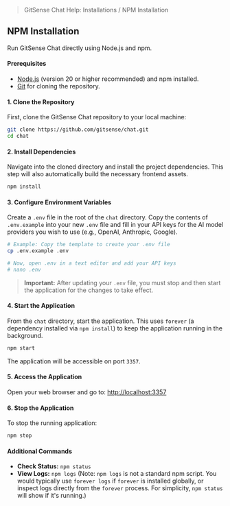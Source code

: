 <!--
Component: NPM Installation Guide
Block-UUID: 8622a892-6d84-4de2-8cc3-b16874148937
Parent-UUID: N/A
Version: 1.0.0
Description: Guide for installing GitSense Chat via NPM.
Language: Markdown
Created-at: 2025-08-11T03:14:21.303Z
Authors: Gemini 2.5 Flash Thinking (v1.0.0)
-->


> GitSense Chat Help: Installations / NPM Installation

## NPM Installation

Run GitSense Chat directly using Node.js and npm.

#### Prerequisites

*   [Node.js](https://nodejs.org/) (version 20 or higher recommended) and npm installed.
*   [Git](https://git-scm.com/downloads) for cloning the repository.

#### 1. Clone the Repository

First, clone the GitSense Chat repository to your local machine:

```bash
git clone https://github.com/gitsense/chat.git
cd chat
```

#### 2. Install Dependencies

Navigate into the cloned directory and install the project dependencies. This step will also automatically build the necessary frontend assets.

```bash
npm install
```

#### 3. Configure Environment Variables

Create a `.env` file in the root of the `chat` directory. Copy the contents of `.env.example` into your new `.env` file and fill in your API keys for the AI model providers you wish to use (e.g., OpenAI, Anthropic, Google).

```bash
# Example: Copy the template to create your .env file
cp .env.example .env

# Now, open .env in a text editor and add your API keys
# nano .env
```
> **Important:** After updating your `.env` file, you must stop and then start the application for the changes to take effect.

#### 4. Start the Application

From the `chat` directory, start the application. This uses `forever` (a dependency installed via `npm install`) to keep the application running in the background.

```bash
npm start
```

The application will be accessible on port `3357`.

#### 5. Access the Application

Open your web browser and go to: [http://localhost:3357](http://localhost:3357)

#### 6. Stop the Application

To stop the running application:

```bash
npm stop
```

#### Additional Commands

*   **Check Status:** `npm status`
*   **View Logs:** `npm logs` (Note: `npm logs` is not a standard npm script. You would typically use `forever logs` if `forever` is installed globally, or inspect logs directly from the `forever` process. For simplicity, `npm status` will show if it's running.)
